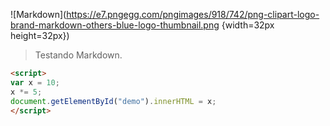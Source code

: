 ![Markdown](https://e7.pngegg.com/pngimages/918/742/png-clipart-logo-brand-markdown-others-blue-logo-thumbnail.png {width=32px height=32px})

> Testando Markdown.

```html
<script>
var x = 10;
x *= 5;
document.getElementById("demo").innerHTML = x;
</script>
```
